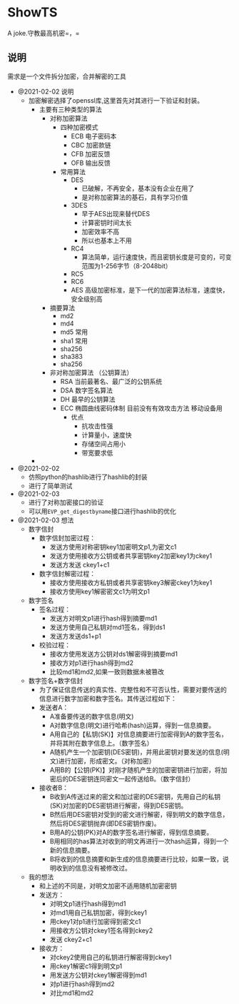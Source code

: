 # ShowTS
A joke.守教最高机密=，=

## 说明
需求是一个文件拆分加密，合并解密的工具


- @2021-02-02 说明
    - 加密解密选择了openssl库,这里首先对其进行一下验证和封装。
        - 主要有三种类型的算法
            - 对称加密算法
                - 四种加密模式
                    - ECB 电子密码本
                    - CBC 加密款链
                    - CFB 加密反馈
                    - OFB 输出反馈
                - 常用算法
                    - DES
                        - 已破解，不再安全，基本没有企业在用了
                        - 是对称加密算法的基石，具有学习价值
                    - 3DES
                        - 早于AES出现来替代DES
                        - 计算密钥时间太长
                        - 加密效率不高
                        - 所以也基本上不用
                    - RC4
                        - 算法简单，运行速度快，而且密钥长度是可变的，可变范围为1-256字节（8-2048bit）
                    - RC5
                    - RC6
                    - AES 高级加密标准，是下一代的加密算法标准，速度快，安全级别高
            - 摘要算法
                - md2
                - md4
                - md5  常用
                - sha1 常用
                - sha256
                - sha383
                - sha256
            - 非对称加密算法 （公钥算法）
                - RSA 当前最著名、最广泛的公钥系统
                - DSA 数字签名算法
                - DH 最早的公钥算法
                - ECC 椭圆曲线密码体制 目前没有有效攻击方法 移动设备用
                    - 优点
                        - 抗攻击性强
                        - 计算量小，速度快
                        - 存储空间占用小
                        - 带宽要求低
        - 
- @2021-02-02
    - 仿照python的hashlib进行了hashlib的封装
    - 进行了简单测试
- @2021-02-03
    - 进行了对称加密接口的验证
    - 可以用`EVP_get_digestbyname`接口进行hashlib的优化
- @2021-02-03 想法
    - 数字信封
        - 数字信封加密过程：
            - 发送方使用对称密钥key1加密明文p1,为密文c1
            - 发送方使用接收方公钥或者共享密钥key2加密key1为ckey1
            - 发送方发送 ckey1+c1
        - 数字信封解密过程：
            - 接收方使用接收方私钥或者共享密钥key3解密ckey1为key1
            - 接收方使用key1解密密文c1为明文p1
    - 数字签名
        - 签名过程：
            - 发送方对明文p1进行hash得到摘要md1
            - 发送方使用自己私钥对md1签名，得到ds1
            - 发送方发送ds1+p1
        - 校验过程：
            - 接收方使用发送方公钥对ds1解密得到摘要md1
            - 接收方对p1进行hash得到md2
            - 比较md1和md2,如果一致则数据未被篡改
    - 数字签名+数字信封
        - 为了保证信息传送的真实性、完整性和不可否认性，需要对要传送的信息进行数字加密和数字签名。其传送过程如下：
        - 发送者A：
            - A准备要传送的数字信息(明文)
            - A对数字信息(明文)进行哈希(hash)运算，得到一信息摘要。
            - A用自己的【私钥(SK)】对信息摘要进行加密得到A的数字签名，并将其附在数字信息上。（数字签名）
            - A随机产生一个加密钥(DES密钥)，并用此密钥对要发送的信息(明文)进行加密，形成密文。（对称加密）
            - A用B的【公钥(PK)】对刚才随机产生的加密密钥进行加密，将加密后的DES密钥连同密文一起传送给B。（数字信封）
        - 接收者B：
            - B收到A传送过来的密文和加过密的DES密钥，先用自己的私钥(SK)对加密的DES密钥进行解密，得到DES密钥。
            - B然后用DES密钥对受到的密文进行解密，得到明文的数字信息，然后将DES密钥抛弃(即DES密钥作废)。
            - B用A的公钥(PK)对A的数字签名进行解密，得到信息摘要。
            - B用相同的has算法对收到的明文再进行一次hash运算，得到一个新的信息摘要。
            - B将收到的信息摘要和新生成的信息摘要进行比较，如果一致，说明收到的信息没有被修改过。
    - 我的想法
        - 和上述的不同是，对明文加密不适用随机加密密钥
        - 发送方：
            - 对明文p1进行hash得到md1
            - 对md1用自己私钥加密，得到ckey1
            - 用ckey1对p1进行加密得到密文c1
            - 用接收方公钥对ckey1签名得到ckey2
            - 发送 ckey2+c1
        - 接收方：
            - 对ckey2使用自己的私钥进行解密得到ckey1
            - 用ckey1解密c1得到明文p1
            - 用发送方公钥对ckey1解密得到md1
            - 对p1进行hash得到md2
            - 对比md1和md2